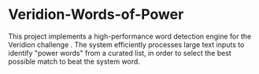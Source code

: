 # Veridion-Words-of-Power
This project implements a high-performance word detection engine for the Veridion challenge . The system efficiently processes large text inputs to identify "power words" from a curated list, in order to select the best possible match to beat the system word.
